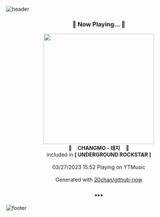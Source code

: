 ![header](https://capsule-render.vercel.app/api?type=wave&height=170&section=header&fontColor=090707&fontAlignX=45&fontAlignY=65&fontSize=100)

<h3 align="center">🎵 Now Playing... 🎵</h3>
<p align="center">
  <a href="https://music.youtube.com/watch?v=1Ys6C1QMNvI">
    <img width="300" src="https://lh3.googleusercontent.com/Qx_V_iJGc_4BnqNDhuYlcfsJ9pMD_2DugiMB6hAhWMtWLm5sDBBQAfK8OEgt80JY7cRjAQ_3kfceCCU">
  </a>
  <br>
  🎵&nbsp&nbsp&nbsp <b>CHANGMO - 태지</b> &nbsp&nbsp&nbsp🎵
  <br>
  included in <b>[ UNDERGROUND ROCKSTAR ]</b>
  
  <br />
  <br />
  03/27/2023 15:52 Playing on YTMusic
  <br />
  <br />
  Generated with <a href="https://github.com/20chan/github-now">20chan/github-now</a>
</p>

<h3 align="center">•••</h3>

![footer](https://capsule-render.vercel.app/api?type=wave&height=150&section=footer)
